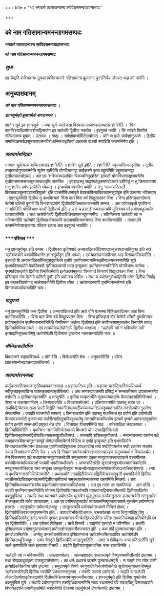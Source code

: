 +++
title = "१२ भगवतो व्यासादन्यस्य सर्ववेदसमन्वयज्ञानाभावः"

+++


## को नाम गतिसामान्यमनन्तागमसम्पदः

**भगवतो व्यासादन्यस्य सर्ववेदसमन्वयज्ञानाभावः**

**को नाम गतिसामान्यमनन्तागमसम्पदः**

### ***सुधा***

एवं चेद्यदि कश्चिदन्यः सूत्रकारवद्विषयान्तरे गतिसामान्यं ब्रूयात्तदा पुनरनिर्णय एवेत्यत आह को नामेति ।

## **अनुव्याख्यानम्**

***को नाम गतिसामान्यमनन्तागमसम्पदः ।***

***ज्ञानसूर्यमृते ब्रूयात्तमेकं बादरायणम्*** ।

ज्ञानेन सूर्य इव ज्ञानसूर्यः । यथा सूर्यः स्वतेजसा विश्वस्य प्रकाशकस्तथाऽयं ज्ञानेनेति । ‘विना वातमि’त्यादिप्रयोगदर्शनाद्विनायोग इव ऋतेऽपि द्वितीया भवत्येव । इदमुक्तं भवति । किं सर्वज्ञो विपरीतं गतिसामान्यं ब्रूयात् । उतापरः । नाद्यः । सर्वज्ञोक्त्योर्विरोदायोगात् । योगे वा द्वयोः सार्वज्ञानुपपत्तेः । द्वितीये सम्प्रतिपन्नसर्वज्ञसूत्रकारवचनविरोधान्मिथ्यादृष्टिर्वा प्रतारको वाऽसौ स्यादिति कथमनिर्णय इति ।

### ***वाक्यार्थचन्द्रिका***

भगवतः सूर्यत्वस्य बाधितत्वादाह ज्ञानेनेति ॥ ज्ञानेन सूर्य इवेति । (ज्ञानेनेति प्रकृत्यादिभ्यस्तृतीया । तृतीया तत्कृतार्थगुणवचनेनेति सूत्रेण तृतीयेति योगविभागाद्वा कर्तृकरणे कृता बहुलमिति बहुलवचनाद्वा तृतीयासमासोऽयम् । अत एव ‘शशिकरपल्लवितः पिकध्वनिमुखरित’ इत्यादौ योगाविभागाद्याश्रयणेनैव तृतीयासमासस्तत्सूत्रव्याख्यातृभिः समर्थितः । इवशब्दस्तु सादृश्यहेतुकमभेदोपचारं दर्शयितुं न तु क्रियावाक्यगं तत्तु ज्ञानेन सर्षप इत्येवेति ध्येयम्) । इत्यर्थमेव व्यनक्ति यथेति । ननु ‘अन्यारादितरर्ते दिक्शब्दाञ्चूत्तरपदाजाहियुक्ते’ इति पञ्चमीविधानादृते देवदत्तादित्यादिवज्ज्ञानसूर्यादृत इति पञ्चम्या भवितव्यम् । ज्ञानसूर्यमिति द्वितीया तु कथमित्यतो ‘विना वातं विना वर्षं विद्युत्प्रपतनं विना । विना हस्तिकृतान्दोषान् केनेमौ पातितौ द्रुमावि’ति विनाशब्दप्रयोगे द्वितीयाविधिस्तावत्परस्यापि सम्मतः । अत एवोक्तवृत्तौ पृथग्विना नानाभिरिति योगविभागः कार्यो द्वितीयार्थ इति । उत्तं च हरदत्तेनाप्यत्रासत्यपि मुनित्रयवचने प्रयोगबाहुल्यादेवं व्याख्यातमिति । तथा ऋतेयोगेऽपि द्वितीयाविधिरवश्यमभ्युपगमनीयः । तन्निमित्तस्य ऋतेऽपि त्वां न भविष्यन्तीति ऋतेयोगे द्वितीयाप्रयोगस्यापि सद्भावादित्याशयेनाह विना वातमित्यादीति । तावताऽपि कथमनिर्णयशङ्कायाः परिहार इत्यत आह इदमुक्तं भवतीति ।

### ***परिमल ***

ननु ज्ञानसूर्यमृत इति कथम् । द्वितीयस्य तृतीयपादे अन्यारादितरर्तेदिक्शब्दाञ्चूत्तरपदाजाहियुक्त इति सत्रे ऋतेशब्दयोगे पञ्चमीविधानेन ज्ञानसूर्यादृत इति भाव्यम् । एवं बादरायणादपीत्यत आह विनावातमित्यादीति । वृत्त्यादौ हि अन्यारादितरर्तेतिसूत्रादुपरितने तृतीये पृथग्विनानानाभिस्तृतीयाऽन्यतरस्यामिति सूत्रे पृथगादिशब्दयोगे वैकल्पिक्यौ तृतीयापञ्चम्यौ भवत इत्युक्त्वा पृथग्विनानानाभिरिति योगविभागः कर्तव्यः । पृथगादिशब्दयोगे द्वितीया विभक्तिर्भवति इत्येतदर्थमुक्त्वा ‘विनावातं विनावर्षं विद्युत्प्रपतनं विना । विना हस्तिकृतं दोषं केनेमौ पातितौ द्रुमौ’ इति प्रयोगश्च दर्शितः । तथा च प्रयोगानुरोधाद्योगविभागेन द्वितीया निर्वाह इव महाकविप्रयोगाद् ऋतेशब्दयोगेपि द्वितीया ध्येया । ऋतेशब्दस्यापि पृथग्विनान्तरेणर्त इति विनाशब्दपर्यायत्वादिति भावः।

### ***यादुपत्यं***

ननु ज्ञानसूर्यमिति कथं द्वितीया । अन्यारादितरर्त इति ऋते योगे पञ्चम्या विहितत्वादित्यत आह विना वातमित्यादीति । ‘विना वातं विना वर्षं विद्युत्प्रपतनं विना । विना हस्तिकृतं दोषं केनेमौ पतितौ द्रुमावि’त्यत्र प्रयोगानुरोधेन पृथग्विनानानाभिरिति येगविभागः कर्तव्यः द्वितीयार्थ इति काशिकायामुक्तत्वेन विनायोगे तावद् द्वितीयाविधिरवगम्यते । एवं तत्पर्यायऋतेयोगेऽपि द्वितीया वक्तव्या । ‘ऋतेऽपि त्वां न भविष्यन्ति सर्वे’ इत्याद्यभियुक्तप्रयोगेषु ऋतेयोगेऽपि द्वितीयाया दृष्टत्वेन न्यायसाम्यादिति भावः ॥

### ***श्रीनिवासतीर्थीया***

विषयान्तरे रुद्रादावित्यर्थः ॥ योगे वेति । विरोधस्येति शेषः ॥ अनुपपत्तेरिति । एकेन ज्ञातस्यान्येनाज्ञातत्वप्राप्तेरित्यर्थः ।

### ***वाक्यार्थरत्नमाला***

कर्तृकरणादित्वाभावात्तृतीयाप्रापकान्तरमाह ॥ प्रकृत्यादिभ्य इति ॥ प्रकृत्या चारुरित्यादिरूपसिध्यर्थं स्वीकृतप्रकृत्यादिभ्य उपसङ्ख्यानात्तृतीयेत्यर्थः । अथ समासप्रापकमपि प्रसिद्धं न सम्भवतीत्यतः प्रापकान्तरमेव दर्शयति ॥ तृतीयातत्कृतार्थेति ॥ तत्सूत्रेति ॥ तृतीया तत्कृतार्थेति सूत्रव्याख्यातृभिः कैयटकारादिभिरित्यर्थः । शेष्यां च तत्रत्यायामिदम् ॥ क्रियावाक्येति ॥ विग्रहवाक्येत्यर्थः । प्रक्रियावाक्येति पाठस्तु स्पष्ट एव । राजविद्येत्येतस्य राजा चासौ विद्येति नवमगीताभाष्यटीकाव्याख्यानेऽस्मदुपपादनमस्ति तदत्रोपयोगानुसारेण लेख्यमस्ति । एतदपि मञ्जर्यादौ स्पष्टम् ॥ विनाशब्दयोग इति पाठस्तु यथास्थित एव प्रयोग इति प्रयोगोऽपि कैयटमञ्जर्यादौ तृजकाभ्यां कर्तरीत्यादिसूत्रादिबहुस्थलेषु तत्तत्प्रतिसम्बन्धियोग इत्यर्थे दृश्यते अतस्तदनुसारेण प्रयोग इत्यपि सम्बन्धार्थे प्रयुक्तं चेन्न दोषः । विनावातं विनावर्षमिति पाठः । वर्षस्यादिता लेखकागता । द्वितीयाविधिरिति । पृथग्विना नानाभिरित्येतावान्यो विभक्तो योग एनपाद्वितीयेत्यतो द्वितीयेत्यनुवर्तमानद्वितीयाविधायकस्तद्रूपविधीत्यर्थः । परस्यापि शङ्कितुरपीत्यर्थः । नन्वन्यतरस्यां ग्रहणेन पक्षे यथाप्राप्तस्यैवाभ्यनुज्ञानात्पूर्वं योगेऽन्यविभक्तिर्न विहिता स एवहि
इत्युच्यत इति पृथगादियोगे विभक्तयंतराभिधानेन देवदत्तात् पृथगित्यादिषूक्तानां देवदत्तादीनां तया षष्ठीविषयत्वेन षष्ठी इत्यनेन षष्ठ्येव स्यान्न विभक्तयन्तरमिति चेन्न । अत्र हि निपातानामनेकार्थत्वादन्यतरस्याग्रहणं समुच्चयार्थं न विकल्पार्थम् । तेन विकल्पस्य पक्षे यथाप्राप्ताभ्यनुज्ञापकत्वेऽपि समुच्चयस्य प्रकृताभ्यनुज्ञापकत्वादपादाने पञ्चमीत्यतः पञ्चमीत्यस्याधिकारपक्षे पञ्चमी भवतीत्यर्थोपपत्तेः । अन्यारादितरेति सूत्रात्परसूत्रयोरस्यानधिकारेऽपि मण्डूकगतयोधिकारा यथा मण्डूका उत्प्लुत्योप्लुत्य गच्छन्तीत्याद्यत्रत्यभाष्योक्तरीत्याऽत्राधिकारोपपत्तेः । तथा च पृथग्विनानानाभिरित्येतावतेति । प्रथमप्रयोगे एनपाद्वितीयेत्यस्माद्वितीयेत्यस्यानुवृत्तौ पृथगादियोगे द्वितीया भवतीत्यर्थप्रतिपादनात्पञ्चमीद्वितीयातृतीयानां समुच्चयार्थमन्यतरस्यां ग्रहणमिति निष्कर्षः । तत्र द्वितीयाविधायकत्वांशस्यैव प्रकृतोपयोगात्तावन्मात्रमिहोक्तम् । अत एव तदंश एव सम्मतिमाह । अत एवेति । यद्यपि पृथग्विनानानाभिरिति योगस्य द्वितीयाविधायकत्वेनापि व्याख्यानाद्विनावातमित्यादि द्वितीयावदित्येव वक्तुमुचितम् । तथापि तथा व्याख्याने प्रयोगस्यैव मूलत्वेन मूलभूतस्य तस्यैवानुसरणं कृतमन्यत्रेति तदनुसारेण टीकाकृताऽपि तथैव व्याख्यातम् । अत एव प्रयोगबाहुल्यादेवं व्याख्यातमित्युक्तव्याख्याने मूलत्वेन प्रयोगमेवाह हरदत्तः । तदनुसारेण तथैवान्येऽप्याहुः । एवमुत्तरत्रापि प्रयोगपर्यन्तधावने निमित्तं ज्ञेयम् । द्वितीयाविधिरवश्यमभ्युपगमनीय इति । उपपदविभक्तिविधायक, उभसर्वतसोः कार्या धिगुपर्यादिषु त्रिषु । द्वितीयाम्रेडितांतेषु ततोऽन्यत्रापि दृश्यत इत्यत्रान्यत्रापीत्येतद्विवरणेऽभितः परितः समयानिकषाहा प्रतियोगेऽपि एष एव द्वितीयाविधिः । अत एवोक्तं शेषीकृता । ऋते विनार्थे । यद्यप्येवं वृत्यादौ न परिगणितः । तथापि दृशिग्रहणस्य प्रयोगानुसारार्थत्वात् प्रयोगदर्शनादाचार्यैरुपन्यस्त इति । कथं तर्हि पुरुषाराधनमृत इति । प्रमादोऽयमित्येके । अन्येतु उभसर्वतसोरित्यत्र दृशिग्रहणाच्च ऋतेपर्यन्तमित्यादाविव ऋतेयोगेऽपि द्वितीयासाधुरित्याहुः । उक्तं चैतदृते द्वितीयाचेति चान्द्रसूत्रादिति । उक्तं च शेषिकृता अन्यारादितरर्त्तेति सूत्रे ऋते कृष्णादिति ऋते इत्यव्ययं विनार्थे । तद्योगे द्वितीयाऽप्युक्ताऽभितः परत इत्यादिनेति ।

ऋतेऽपि त्वां न भविष्यन्तीति । उपलक्षणमेतत् । आत्मब्रह्मादयः शब्दास्तमृते विष्णुमव्ययमितीत्यपि द्रष्टव्यम् । तथा शेष्यादावुदाहृता राजसूयमृतेसोमम् । क्व धर्मः प्रध्वस्तं फलति पुरुषाराधनमृते । न मामृते राम रमेत वाली इत्यादिकविप्रयोगा अपि दृष्टव्याः । समुदायमृते विष्णोः स्वगुणादीन्विनेत्यंशोनानेति सूत्रीयानुव्याख्यानीयमूले ऋतेशब्दयोगेऽपि द्वितीया भवतीति प्रकारान्तरमुक्तम् । तत्रापि फलतो ऽयमेवार्थः । यद्यपि च ऋतेऽपि त्वेत्यादिप्रयोगादृतेशब्दप्रयोगे द्वितीयाविधेरवश्यमभ्युपगमनीयत्वात् । ज्ञानसूर्यमृते इति द्वितीया युक्तेत्येव वक्तुमुचितं मूले । तथापि प्रयोगानुसारेण तत्तद्विधिकल्पनमिति न्यायं स्थलान्तरेऽपि संवादयितुं विनाशब्दयोगे विभक्तिदर्शनं प्रमाणीकृतमिति स्पष्टमेवेति टीकायां तदनुक्तिर्न दोषायेत्यादि द्रष्टव्यम् ।

